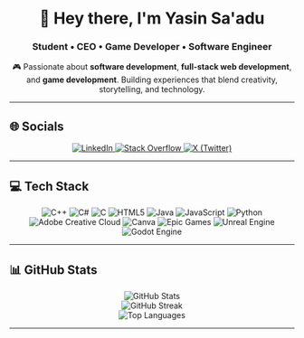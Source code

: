 <!-- Header / Banner -->
<h1 align="center">👋 Hey there, I'm Yasin Sa'adu</h1>
<h3 align="center">Student • CEO • Game Developer • Software Engineer</h3>

<p align="center">
🎮 Passionate about <b>software development</b>, <b>full-stack web development</b>, and <b>game development</b>.  
Building experiences that blend creativity, storytelling, and technology.  
</p>

---

## 🌐 Socials
<p align="center">
  <a href="https://linkedin.com/in/yasinsaadu">
    <img src="https://img.shields.io/badge/LinkedIn-%230077B5.svg?logo=linkedin&logoColor=white&style=for-the-badge" alt="LinkedIn"/>
  </a>
  <a href="https://stackoverflow.com/users/29143687/yasin-saadu">
    <img src="https://img.shields.io/badge/Stack%20Overflow-FE7A16?logo=stack-overflow&logoColor=white&style=for-the-badge" alt="Stack Overflow"/>
  </a>
  <a href="https://x.com/yasinsaadu">
    <img src="https://img.shields.io/badge/X-black.svg?logo=X&logoColor=white&style=for-the-badge" alt="X (Twitter)"/>
  </a>
</p>

---

## 💻 Tech Stack
<p align="center">
  <img src="https://img.shields.io/badge/c++-%2300599C.svg?style=for-the-badge&logo=c%2B%2B&logoColor=white" alt="C++"/>
  <img src="https://img.shields.io/badge/c%23-239120.svg?style=for-the-badge&logo=c-sharp&logoColor=white" alt="C#"/>
  <img src="https://img.shields.io/badge/c-%2300599C.svg?style=for-the-badge&logo=c&logoColor=white" alt="C"/>
  <img src="https://img.shields.io/badge/html5-%23E34F26.svg?style=for-the-badge&logo=html5&logoColor=white" alt="HTML5"/>
  <img src="https://img.shields.io/badge/java-%23ED8B00.svg?style=for-the-badge&logo=openjdk&logoColor=white" alt="Java"/>
  <img src="https://img.shields.io/badge/javascript-%23323330.svg?style=for-the-badge&logo=javascript&logoColor=%23F7DF1E" alt="JavaScript"/>
  <img src="https://img.shields.io/badge/python-3670A0.svg?style=for-the-badge&logo=python&logoColor=ffdd54" alt="Python"/>
  <img src="https://img.shields.io/badge/Adobe%20Creative%20Cloud-DA1F26.svg?style=for-the-badge&logo=Adobe%20Creative%20Cloud&logoColor=white" alt="Adobe Creative Cloud"/>
  <img src="https://img.shields.io/badge/Canva-%2300C4CC.svg?style=for-the-badge&logo=Canva&logoColor=white" alt="Canva"/>
  <img src="https://img.shields.io/badge/epicgames-%23313131.svg?style=for-the-badge&logo=epicgames&logoColor=white" alt="Epic Games"/>
  <img src="https://img.shields.io/badge/unrealengine-%23313131.svg?style=for-the-badge&logo=unrealengine&logoColor=white" alt="Unreal Engine"/>
  <img src="https://img.shields.io/badge/godot-%23478CBF.svg?style=for-the-badge&logo=godot-engine&logoColor=white" alt="Godot Engine"/>
</p>

---

## 📊 GitHub Stats
<p align="center">
  <img src="https://github-readme-stats.vercel.app/api?username=yasinsaadu&theme=catppuccin_latte&hide_border=false&include_all_commits=false&count_private=false" alt="GitHub Stats"/><br/>
  <img src="https://github-readme-streak-stats.herokuapp.com/?user=yasinsaadu&theme=catppuccin_latte&hide_border=false" alt="GitHub Streak"/><br/>
  <img src="https://github-readme-stats.vercel.app/api/top-langs/?username=yasinsaadu&theme=catppuccin_latte&hide_border=false&layout=compact" alt="Top Languages"/>
</p>

---

<!-- Proudly built with GPRM (https://gprm.itsvg.in) -->
